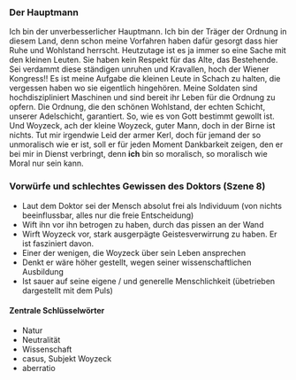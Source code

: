 ### Der Hauptmann 

Ich bin der unverbesserlicher Hauptmann. Ich bin der Träger der Ordnung in diesem Land, denn schon meine Vorfahren haben dafür gesorgt dass hier Ruhe und Wohlstand herrscht. Heutzutage ist es ja immer so eine Sache mit den kleinen Leuten. Sie haben kein Respekt für das Alte, das Bestehende. Sei  verdammt diese ständigen unruhen und Kravallen, hoch der Wiener Kongress!!
Es ist meine Aufgabe die kleinen Leute in Schach zu halten, die vergessen haben wo sie eigentlich hingehören. 
Meine Soldaten sind hochdiszipliniert Maschinen und sind bereit ihr Leben für die Ordnung zu opfern. Die Ordnung, die den schönen Wohlstand, der echten Schicht, unserer Adelschicht, garantiert. 
So, wie es von Gott bestimmt gewollt ist. 
Und Woyzeck, ach der kleine Woyzeck, guter Mann, doch in der Birne ist nichts. Tut mir irgendwie Leid der armer Kerl, doch für jemand der so unmoralisch wie er ist, soll er für jeden Moment Dankbarkeit zeigen, den er bei mir in Dienst verbringt, denn **ich** bin so moralisch, so moralisch wie  Moral nur sein kann.

### Vorwürfe und schlechtes Gewissen des Doktors (Szene 8)

- Laut dem Doktor sei der Mensch absolut frei als Individuum (von nichts beeinflussbar, alles nur die freie Entscheidung)
- Wift ihn vor ihn betrogen zu haben, durch das pissen an der Wand
- Wirft Woyzeck vor, stark ausgerpägte Geistesverwirrung zu haben. Er ist fasziniert davon. 
- Einer der wenigen, die Woyzeck über sein Leben ansprechen
- Denkt er wäre höher gestellt, wegen seiner wissenschaftlichen Ausbildung 
- Ist sauer auf seine eigene / und generelle Menschlichkeit (übetrieben dargestellt mit dem Puls)

#### Zentrale Schlüsselwörter 
- Natur 
- Neutralität 
- Wissenschaft
- casus, Subjekt Woyzeck
- aberratio